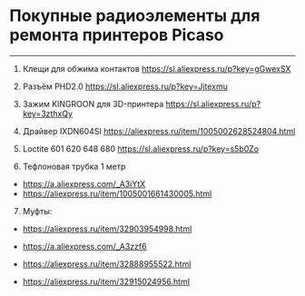 # Покупные радиоэлементы для ремонта принтеров Picaso
---

1. Клещи для обжима контактов https://sl.aliexpress.ru/p?key=gGwexSX

2. Разъём PHD2.0 https://sl.aliexpress.ru/p?key=Jjtexmu

3. Зажим KINGROON для 3D-принтера https://sl.aliexpress.ru/p?key=3zthxQy

4. Драйвер IXDN604SI https://aliexpress.ru/item/1005002628524804.html

5.  Loctite 601 620 648 680 https://sl.aliexpress.ru/p?key=s5b0Zo

6. Тефлоновая трубка 1 метр

+ https://a.aliexpress.com/_A3iYtX
+ https://aliexpress.ru/item/1005001661430005.html

7. Муфты:

+ https://aliexpress.ru/item/32903954998.html
 
+ https://a.aliexpress.com/_A3zzf6

+ https://aliexpress.ru/item/32888955522.html

+ https://aliexpress.ru/item/32915024956.html